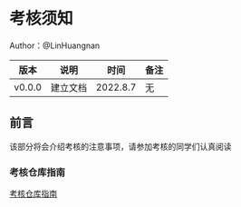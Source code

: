 # 考核须知

Author：@LinHuangnan

| 版本 | 说明 |时间|备注|
| ---- | ---- | ---- |----|
| v0.0.0 | 建立文档 |2022.8.7|无|

## 前言

该部分将会介绍考核的注意事项，请参加考核的同学们认真阅读

### 考核仓库指南
[考核仓库指南](https://github.com/SYSU-AERO-SWIFT/Tutorial_2022/main/README.md)

